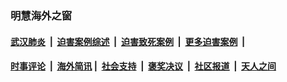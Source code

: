 
### 明慧海外之窗

####  [武汉肺炎](indexes/365.md?t=03161000) &nbsp;|&nbsp;  [迫害案例综述](indexes/328.md?t=03161000) &nbsp;|&nbsp; [迫害致死案例](indexes/277.md?t=03161000)  &nbsp;|&nbsp; [更多迫害案例](indexes/81.md?t=03161000)  &nbsp;|&nbsp; 
####  [时事评论](indexes/19.md?t=03161000) &nbsp;|&nbsp; [海外简讯](indexes/245.md?t=03161000)&nbsp;|&nbsp;  [社会支持](indexes/140.md?t=03161000) &nbsp;|&nbsp; [褒奖决议](indexes/282.md?t=03161000) &nbsp;|&nbsp; [社区报道](indexes/91.md?t=03161000)  &nbsp;|&nbsp; [天人之间](indexes/78.md?t=03161000) 

